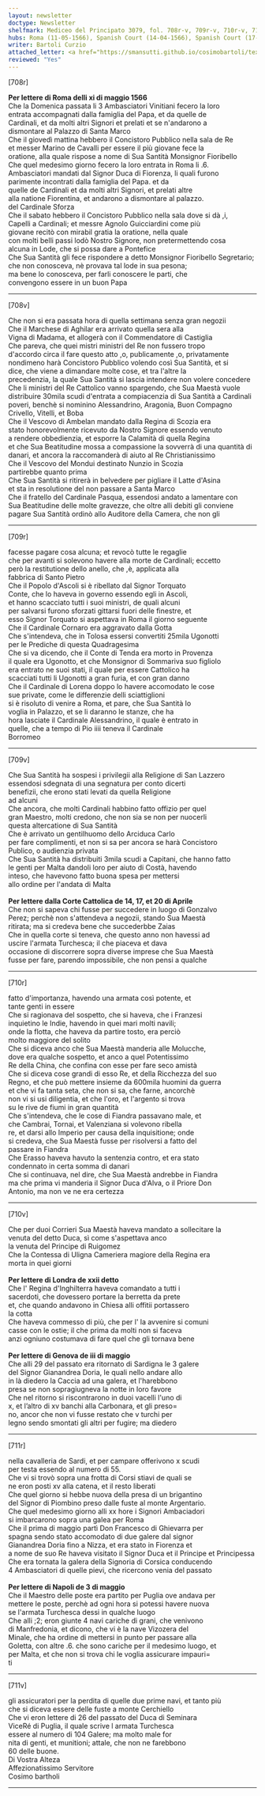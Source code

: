 ```yaml
---
layout: newsletter
doctype: Newsletter
shelfmark: Mediceo del Principato 3079, fol. 708r-v, 709r-v, 710r-v, 711r-v
hubs: Roma (11-05-1566), Spanish Court (14-04-1566), Spanish Court (17-04-1566), Spanish Court (20-04-1566), London (22-04-1566), Genova (03-05-1566), Napoli (03-05-1566)
writer: Bartoli Curzio
attached_letter: <a href="https://smansutti.github.io/cosimobartoli/texts/2978_027/">2978_027</a>
reviewed: "Yes"
---
```


[708r]  
  
  
<strong>Per lettere di Roma delli xi di maggio 1566</strong>  
Che la Domenica passata li 3 Ambasciatori Vinitiani fecero la loro  
entrata accompagnati dalla famiglia del Papa, et da quelle de  
Cardinali, et da molti altri Signori et prelati et se n'andarono a  
dismontare al Palazzo di Santa Marco  
Che il giovedì mattina hebbero il Concistoro Pubblico nella sala de Re  
et messer Marino de Cavalli per essere il più giovane fece la  
oratione, alla quale rispose a nome di Sua Santità Monsignor Fioribello  
Che quel medesimo giorno fecero la loro entrata in Roma li .6.  
Ambasciatori mandati dal Signor Duca di Fiorenza, li quali furono  
parimente incontrati dalla famiglia del Papa. et da  
quelle de Cardinali et da molti altri Signori, et prelati altre  
alla natione Fiorentina, et andarono a dismontare al palazzo.  
del Cardinale Sforza  
Che il sabato hebbero il Concistoro Pubblico nella sala dove si dà ,i,  
Capelli a Cardinali; et messre Agnolo Guicciardini come più  
giovane recitò con mirabil gratia la oratione, nella quale  
con molti belli passi lodò Nostro Signore, non pretermettendo cosa  
alcuna in Lode, che si possa dare a Pontefice  
Che Sua Santità gli fece rispondere a detto Monsignor Fioribello Segretario;  
che non conosceva, nè provava tal lode in sua pesona;  
ma bene lo conosceva, per farli conoscere le parti, che  
convengono essere in un buon Papa  
  
---  

[708v]  
  
  
Che non si era passata hora di quella settimana senza gran negozii  
Che il Marchese di Aghilar era arrivato quella sera alla  
Vigna di Madama, et allogerà con il Commendatore di Castiglia  
Che pareva, che quei mistri ministri del Re non fussero tropo  
d'accordo circa il fare questo atto ,o, publicamente ,o, privatamente  
nondimeno harà Concistoro Pubblico volendo così Sua Santità, et si  
dice, che viene a dimandare molte cose, et tra l'altre la  
precedenzia, la quale Sua Santità si lascia intendere non volere concedere  
Che li ministri del Re Cattolico vanno spargendo, che Sua Maestà vuole  
distribuire 30mila scudi d'entrata a compiacenzia di Sua Santità a Cardinali  
poveri, benchè si nominino Alessandrino, Aragonia, Buon Compagno  
Crivello, Vitelli, et Boba  
Che il Vescovo di Ambelan mandato dalla Regina di Scozia era  
stato honorevolmente ricevuto da Nostro Signore essendo venuto  
a rendere obbedienzia, et esporre la Calamità di quella Regina  
et che Sua Beatitudine mossa a compassione la sovverrà di una quantità di  
danari, et ancora la raccomanderà di aiuto al Re Christianissimo  
Che il Vescovo del Mondui destinato Nunzio in Scozia  
partirebbe quanto prima  
Che Sua Santità si ritirerà in belvedere per pigliare il Latte d'Asina  
et sta in resolutione del non passare a Santa Marco  
Che il fratello del Cardinale Pasqua, essendosi andato a lamentare con  
Sua Beatitudine delle molte gravezze, che oltre alli debiti gli conviene  
pagare Sua Santità ordinò allo Auditore della Camera, che non gli  
  
---  

[709r]  
  
  
facesse pagare cosa alcuna; et revocò tutte le regaglie  
che per avanti si solevono havere alla morte de Cardinali; eccetto  
però la restitutione dello anello, che ,è, applicata alla  
fabbrica di Santo Pietro  
Che il Popolo d'Ascoli si è ribellato dal Signor Torquato  
Conte, che lo haveva in governo essendo egli in Ascoli,  
et hanno scacciato tutti i suoi ministri, de quali alcuni  
per salvarsi furono sforzati gittarsi fuori delle finestre, et  
esso Signor Torquato si aspettava in Roma il giorno seguente  
Che il Cardinale Cornaro era aggravato dalla Gotta  
Che s'intendeva, che in Tolosa essersi convertiti 25mila Ugonotti  
per le Prediche di questa Quadragesima  
Che si va dicendo, che il Conte di Tenda era morto in Provenza  
il quale era Ugonotto, et che Monsignor di Sommariva suo figliolo  
era entrato ne suoi stati, il quale per essere Cattolico ha  
scacciati tutti li Ugonotti a gran furia, et con gran danno  
Che il Cardinale di Lorena doppo lo havere accomodato le cose  
sue private, come le differenzie delli sciattiglioni  
si è risoluto di venire a Roma, et pare, che Sua Santità lo  
voglia in Palazzo, et se li daranno le stanze, che ha  
hora lasciate il Cardinale Alessandrino, il quale è entrato in  
quelle, che a tempo di Pio iiii teneva il Cardinale  
Borromeo  
  
---  

[709v]  
  
  
Che Sua Santità ha sospesi i privilegii alla Religione di San Lazzero  
essendosi sdegnata di una segnatura per conto dicerti  
benefizii, che erono stati levati da quella Religione  
ad alcuni  
Che ancora, che molti Cardinali habbino fatto offizio per quel  
gran Maestro, molti credono, che non sia se non per nuocerli  
questa altercatione di Sua Santità  
Che è arrivato un gentilhuomo dello Arciduca Carlo  
per fare complimenti, et non si sa per ancora se harà Concistoro  
Publico, o audienzia privata  
Che Sua Santità ha distribuiti 3mila scudi a Capitani, che hanno fatto  
le genti per Malta dandoli loro per aiuto di Costà, havendo  
inteso, che havevono fatto buona spesa per mettersi  
allo ordine per l'andata di Malta  
<br/><strong>Per lettere dalla Corte Cattolica de 14, 17, et 20 di Aprile</strong>  
Che non si sapeva chi fusse per succedere in luogo di Gonzalvo  
Perez; perchè non s'attendeva a negozii, stando Sua Maestà  
ritirata; ma si credeva bene che succederbbe Zaias  
Che in quella corte si teneva, che questo anno non havessi ad  
uscire l'armata Turchesca; il che piaceva et dava  
occasione di discorrere sopra diverse imprese che Sua Maestà  
fusse per fare, parendo impossibile, che non pensi a qualche  
  
---  

[710r]  
  
  
fatto d'importanza, havendo una armata così potente, et  
tante genti in essere   
Che si ragionava del sospetto, che si haveva, che i Franzesi  
inquietino le Indie, havendo in quei mari molti navili;  
onde la flotta, che haveva da partire tosto, era perciò  
molto maggiore del solito  
Che si diceva anco che Sua Maestà manderia alle Molucche,  
dove era qualche sospetto, et anco a quel Potentissimo  
Re della China, che confina con esse per fare seco amistà  
Che si diceva cose grandi di esso Re, et della Ricchezza del suo  
Regno, et che può mettere insieme da 600mila huomini da guerra  
et che vi fa tanta seta, che non si sa, che farne, ancorchè  
non vi si usi diligentia, et che l'oro, et l'argento si trova  
su le rive de fiumi in gran quantità  
Che s'intendeva, che le cose di Fiandra passavano male, et  
che Cambrai, Tornai, et Valenziana si volevono ribella  
re, et darsi allo Imperio per causa della inquisitione; onde  
si credeva, che Sua Maestà fusse per risolversi a fatto del  
passare in Fiandra  
Che Erasso haveva havuto la sentenzia contro, et era stato  
condennato in certa somma di danari  
Che si continuava, nel dire, che Sua Maestà andrebbe in Fiandra  
ma che prima vi manderia il Signor Duca d'Alva, o il Priore Don  
Antonio, ma non ve ne era certezza  
  
---  

[710v]  
  
  
Che per duoi Corrieri Sua Maestà haveva mandato a sollecitare la  
venuta del detto Duca, sì come s'aspettava anco  
la venuta del Principe di Ruigomez  
Che la Contessa di Uligna Cameriera magiore della Regina era  
morta in quei giorni  
<br/><strong>Per lettere di Londra de xxii detto</strong>  
Che l' Regina d'Inghilterra haveva comandato a tutti i  
sacerdoti, che dovessero portare la berretta da prete  
et, che quando andavono in Chiesa alli offitii portassero  
la cotta  
Che haveva commesso di più, che per l' la avvenire si comuni  
casse con le ostie; il che prima da molti non si faceva  
anzi ogniuno costumava di fare quel che gli tornava bene  
<br/><strong>Per lettere di Genova de iii di maggio</strong>  
Che alli 29 del passato era ritornato di Sardigna le 3 galere  
del Signor Gianandrea Doria, le quali nello andare allo  
in là diedero la Caccia ad una galera, et l'harebbono  
presa se non sopragiugneva la notte in loro favore  
Che nel ritorno si riscontrarono in duoi vacelli l'uno di  
x, et l’altro di xv banchi alla Carbonara, et gli preso=  
no, ancor che non vi fusse restato che v turchi per  
legno sendo smontati gli altri per fugire; ma diedero  
  
---  

[711r]  
  
  
nella cavalleria de Sardi, et per campare offerivono x scudi  
per testa essendo al numero di 55.  
Che vi si trovò sopra una frotta di Corsi stiavi de quali se  
ne eron posti xv alla catena, et il resto liberati  
Che quel giorno si hebbe nuova della presa di un brigantino  
del Signor di Piombino preso dalle fuste al monte Argentario.  
Che quel medesimo giorno alli xx hore i Signori Ambaciadori  
si imbarcarono sopra una galea per Roma  
Che il prima di maggio partì Don Francesco di Ghievarra per  
spagna sendo stato accomodato di due galere dal signor  
Gianandrea Doria fino a Nizza, et era stato in Fiorenza et  
a nome de suo Re haveva visitato il Signor Duca et il Principe et Principessa  
Che era tornata la galera della Signoria di Corsica conducendo  
4 Ambasciatori di quelle pievi, che ricercono venia del passato  
<br/><strong>Per lettere di Napoli de 3 di maggio</strong>  
Che il Maestro delle poste era partito per Puglia ove andava per  
mettere le poste, perchè ad ogni hora si potessi havere nuova  
se l'armata Turchesca dessi in qualche luogo  
Che alli ;2; eron giunte 4 navi cariche di grani, che venivono  
di Manfredonia, et dicono, che vi è la nave Vizozera del  
Minale, che ha ordine di mettersi in punto per passare alla  
Goletta, con altre .6. che sono cariche per il medesimo luogo, et  
per Malta, et che non si trova chi le voglia assicurare impauri=  
ti  
  
---  

[711v]  
  
  
gli assicuratori per la perdita di quelle due prime navi, et tanto più  
che si diceva essere delle fuste a monte Cerchiello  
Che vi eron lettere di 26 del passato del Duca di Seminara  
ViceRé di Puglia, il quale scrive l armata Turchesca  
essere al numero di 104 Galere; ma molto male for  
nita di genti, et munitioni; attale, che non ne farebbono  
60 delle buone.  
Di Vostra Alteza  
Affezionatissimo Servitore  
Cosimo bartholi  
  
---  

